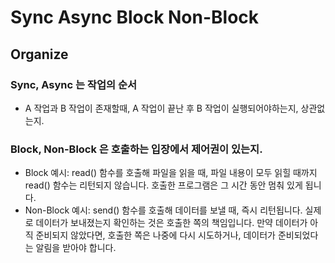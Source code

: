 # Sync Async Block Non-Block

## Organize 

### Sync, Async 는 작업의 순서 
- A 작업과 B 작업이 존재할때, A 작업이 끝난 후 B 작업이 실행되어야하는지, 상관없는지. 

### Block, Non-Block 은 호출하는 입장에서 제어권이 있는지.
- Block 예시: read() 함수를 호출해 파일을 읽을 때, 파일 내용이 모두 읽힐 때까지 read() 함수는 리턴되지 않습니다. 호출한 프로그램은 그 시간 동안 멈춰 있게 됩니다.
- Non-Block 예시: send() 함수를 호출해 데이터를 보낼 때, 즉시 리턴됩니다.   실제로 데이터가 보내졌는지 확인하는 것은 호출한 쪽의 책임입니다. 만약 데이터가 아직 준비되지 않았다면, 호출한 쪽은 나중에 다시 시도하거나, 데이터가 준비되었다는 알림을 받아야 합니다.

